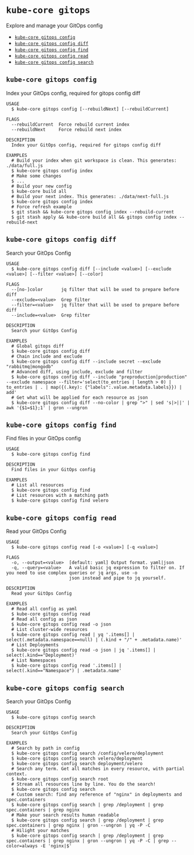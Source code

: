 `kube-core gitops`
==================

Explore and manage your GitOps config

* [`kube-core gitops config`](#kube-core-gitops-config)
* [`kube-core gitops config diff`](#kube-core-gitops-config-diff)
* [`kube-core gitops config find`](#kube-core-gitops-config-find)
* [`kube-core gitops config read`](#kube-core-gitops-config-read)
* [`kube-core gitops config search`](#kube-core-gitops-config-search)

## `kube-core gitops config`

Index your GitOps config, required for gitops config diff

```
USAGE
  $ kube-core gitops config [--rebuildNext] [--rebuildCurrent]

FLAGS
  --rebuildCurrent  Force rebuild current index
  --rebuildNext     Force rebuild next index

DESCRIPTION
  Index your GitOps config, required for gitops config diff

EXAMPLES
  # Build your index when git workspace is clean. This generates: ./data/full.js
  $ kube-core gitops config index
  # Make some changes
  $ ...
  # Build your new config
  $ kube-core build all
  # Build your next index. This generates: ./data/next-full.js
  $ kube-core gitops config index
  # Force refresh example
  $ git stash && kube-core gitops config index --rebuild-current
  $ git stash apply && kube-core build all && gitops config index --rebuild-next
```

## `kube-core gitops config diff`

Search your GitOps Config

```
USAGE
  $ kube-core gitops config diff [--include <value>] [--exclude <value>] [--filter <value>] [--color]

FLAGS
  --[no-]color       jq filter that will be used to prepare before diff
  --exclude=<value>  Grep filter
  --filter=<value>   jq filter that will be used to prepare before diff
  --include=<value>  Grep filter

DESCRIPTION
  Search your GitOps Config

EXAMPLES
  # Global gitops diff
  $ kube-core gitops config diff
  # Chain include and exclude
  $ kube-core gitops config diff --include secret --exclude "rabbitmq|mongodb"
  # Advanced diff, using include, exclude and filter
  $ kube-core gitops config diff --include "preproduction|production" --exclude namespace --filter='select(to_entries | length > 0) | to_entries | . | map({(.key): {"labels":.value.metadata.labels}}) | add'
  # Get what will be applied for each resource as json
  $ kube-core gitops config diff --no-color | grep ">" | sed 's|>||' | awk '{$1=$1};1' | gron --ungron
```

## `kube-core gitops config find`

Find files in your GitOps config

```
USAGE
  $ kube-core gitops config find

DESCRIPTION
  Find files in your GitOps config

EXAMPLES
  # List all resources
  $ kube-core gitops config find
  # List resources with a matching path
  $ kube-core gitops config find velero
```

## `kube-core gitops config read`

Read your GitOps Config

```
USAGE
  $ kube-core gitops config read [-o <value>] [-q <value>]

FLAGS
  -o, --output=<value>  [default: yaml] Output format. yaml|json
  -q, --query=<value>   A valid basic jq expression to filter on. If you need to use complex queries or jq args, use -o
                        json instead and pipe to jq yourself.

DESCRIPTION
  Read your GitOps Config

EXAMPLES
  # Read all config as yaml
  $ kube-core gitops config read
  # Read all config as json
  $ kube-core gitops config read -o json
  # List cluster-wide resources
  $ kube-core gitops config read | yq '.items[] | select(.metadata.namespace==null) | (.kind + "/" + .metadata.name)'
  # List Deployments
  $ kube-core gitops config read -o json | jq '.items[] | select(.kind=="Deployment)'
  # List Namespaces
  $ kube-core gitops config read '.items[] | select(.kind=="Namespace") | .metadata.name'
```

## `kube-core gitops config search`

Search your GitOps Config

```
USAGE
  $ kube-core gitops config search

DESCRIPTION
  Search your GitOps Config

EXAMPLES
  # Search by path in config
  $ kube-core gitops config search /config/velero/deployment
  $ kube-core gitops config search velero/deployment
  $ kube-core gitops config search deployment/velero
  # Search any term. Get all matches in every resource, with partial context.
  $ kube-core gitops config search root
  # Stream all resources line by line. You do the search!
  $ kube-core gitops config search
  # Custom search: find any reference of "nginx" in deployments and spec.containers
  $ kube-core gitops config search | grep /deployment | grep spec.containers | grep nginx
  # Make your search results human readable
  $ kube-core gitops config search | grep /deployment | grep spec.containers | grep nginx | gron --ungron | yq -P -C
  # Hilight your matches
  $ kube-core gitops config search | grep /deployment | grep spec.containers | grep nginx | gron --ungron | yq -P -C | grep --color=always -E 'nginx|$'
```
